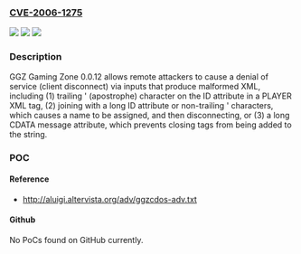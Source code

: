 ### [CVE-2006-1275](https://cve.mitre.org/cgi-bin/cvename.cgi?name=CVE-2006-1275)
![](https://img.shields.io/static/v1?label=Product&message=n%2Fa&color=blue)
![](https://img.shields.io/static/v1?label=Version&message=n%2Fa&color=blue)
![](https://img.shields.io/static/v1?label=Vulnerability&message=n%2Fa&color=brighgreen)

### Description

GGZ Gaming Zone 0.0.12 allows remote attackers to cause a denial of service (client disconnect) via inputs that produce malformed XML, including (1) trailing ' (apostrophe) character on the ID attribute in a PLAYER XML tag, (2) joining with a long ID attribute or non-trailing ' characters, which causes a <none> name to be assigned, and then disconnecting, or (3) a long CDATA message attribute, which prevents closing tags from being added to the string.

### POC

#### Reference
- http://aluigi.altervista.org/adv/ggzcdos-adv.txt

#### Github
No PoCs found on GitHub currently.

